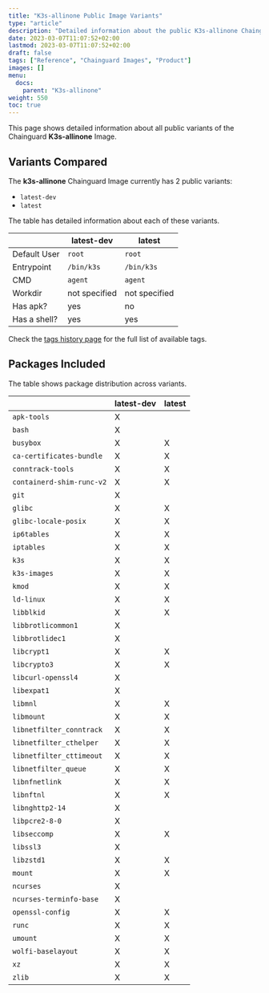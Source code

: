 ```yaml
---
title: "K3s-allinone Public Image Variants"
type: "article"
description: "Detailed information about the public K3s-allinone Chainguard Image variants"
date: 2023-03-07T11:07:52+02:00
lastmod: 2023-03-07T11:07:52+02:00
draft: false
tags: ["Reference", "Chainguard Images", "Product"]
images: []
menu:
  docs:
    parent: "K3s-allinone"
weight: 550
toc: true
---
```


This page shows detailed information about all public variants of the Chainguard **K3s-allinone** Image.

## Variants Compared
The **k3s-allinone** Chainguard Image currently has 2 public variants: 

- `latest-dev`
- `latest`

The table has detailed information about each of these variants.

|              | latest-dev    | latest        |
|--------------|---------------|---------------|
| Default User | `root`        | `root`        |
| Entrypoint   | `/bin/k3s`    | `/bin/k3s`    |
| CMD          | `agent`       | `agent`       |
| Workdir      | not specified | not specified |
| Has apk?     | yes           | no            |
| Has a shell? | yes           | yes           |

Check the [tags history page](/chainguard/chainguard-images/reference/k3s-allinone/tags_history/) for the full list of available tags.

## Packages Included
The table shows package distribution across variants.

|                           | latest-dev | latest |
|---------------------------|------------|--------|
| `apk-tools`               | X          |        |
| `bash`                    | X          |        |
| `busybox`                 | X          | X      |
| `ca-certificates-bundle`  | X          | X      |
| `conntrack-tools`         | X          | X      |
| `containerd-shim-runc-v2` | X          | X      |
| `git`                     | X          |        |
| `glibc`                   | X          | X      |
| `glibc-locale-posix`      | X          | X      |
| `ip6tables`               | X          | X      |
| `iptables`                | X          | X      |
| `k3s`                     | X          | X      |
| `k3s-images`              | X          | X      |
| `kmod`                    | X          | X      |
| `ld-linux`                | X          | X      |
| `libblkid`                | X          | X      |
| `libbrotlicommon1`        | X          |        |
| `libbrotlidec1`           | X          |        |
| `libcrypt1`               | X          | X      |
| `libcrypto3`              | X          | X      |
| `libcurl-openssl4`        | X          |        |
| `libexpat1`               | X          |        |
| `libmnl`                  | X          | X      |
| `libmount`                | X          | X      |
| `libnetfilter_conntrack`  | X          | X      |
| `libnetfilter_cthelper`   | X          | X      |
| `libnetfilter_cttimeout`  | X          | X      |
| `libnetfilter_queue`      | X          | X      |
| `libnfnetlink`            | X          | X      |
| `libnftnl`                | X          | X      |
| `libnghttp2-14`           | X          |        |
| `libpcre2-8-0`            | X          |        |
| `libseccomp`              | X          | X      |
| `libssl3`                 | X          |        |
| `libzstd1`                | X          | X      |
| `mount`                   | X          | X      |
| `ncurses`                 | X          |        |
| `ncurses-terminfo-base`   | X          |        |
| `openssl-config`          | X          | X      |
| `runc`                    | X          | X      |
| `umount`                  | X          | X      |
| `wolfi-baselayout`        | X          | X      |
| `xz`                      | X          | X      |
| `zlib`                    | X          | X      |
